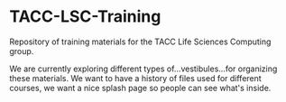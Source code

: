 # TACC-LSC-Training
Repository of training materials for the TACC Life Sciences Computing group.

We are currently exploring different types of...vestibules...for organizing these materials. We want to have a history of files used for different courses, we want a nice splash page so people can see what's inside.
